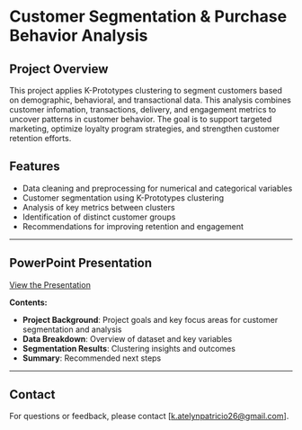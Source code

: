 # Customer Segmentation & Purchase Behavior Analysis

## Project Overview  
This project applies K-Prototypes clustering to segment customers based on demographic, behavioral, and transactional data. This analysis combines customer infomation, transactions, delivery, and engagement metrics to uncover patterns in customer behavior. The goal is to support targeted marketing, optimize loyalty program strategies, and strengthen customer retention efforts.

## Features  
- Data cleaning and preprocessing for numerical and categorical variables  
- Customer segmentation using K-Prototypes clustering  
- Analysis of key metrics between clusters
- Identification of distinct customer groups  
- Recommendations for improving retention and engagement  
  
---

## PowerPoint Presentation

[View the Presentation](https://pitch.com/v/customer-segmentation-for-targeted-marketing-v2v97u)

**Contents:**
- **Project Background**: Project goals and key focus areas for customer segmentation and analysis
- **Data Breakdown**: Overview of dataset and key variables
- **Segmentation Results**: Clustering insights and outcomes
- **Summary**: Recommended next steps 

---

## Contact  
For questions or feedback, please contact [k.atelynpatricio26@gmail.com].
